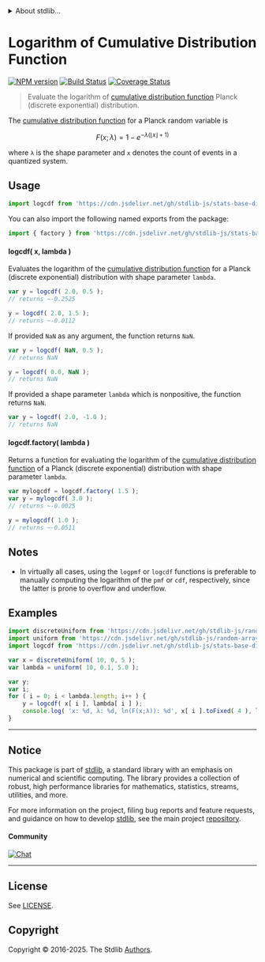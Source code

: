 <!--

@license Apache-2.0

Copyright (c) 2025 The Stdlib Authors.

Licensed under the Apache License, Version 2.0 (the "License");
you may not use this file except in compliance with the License.
You may obtain a copy of the License at

   http://www.apache.org/licenses/LICENSE-2.0

Unless required by applicable law or agreed to in writing, software
distributed under the License is distributed on an "AS IS" BASIS,
WITHOUT WARRANTIES OR CONDITIONS OF ANY KIND, either express or implied.
See the License for the specific language governing permissions and
limitations under the License.

-->


<details>
  <summary>
    About stdlib...
  </summary>
  <p>We believe in a future in which the web is a preferred environment for numerical computation. To help realize this future, we've built stdlib. stdlib is a standard library, with an emphasis on numerical and scientific computation, written in JavaScript (and C) for execution in browsers and in Node.js.</p>
  <p>The library is fully decomposable, being architected in such a way that you can swap out and mix and match APIs and functionality to cater to your exact preferences and use cases.</p>
  <p>When you use stdlib, you can be absolutely certain that you are using the most thorough, rigorous, well-written, studied, documented, tested, measured, and high-quality code out there.</p>
  <p>To join us in bringing numerical computing to the web, get started by checking us out on <a href="https://github.com/stdlib-js/stdlib">GitHub</a>, and please consider <a href="https://opencollective.com/stdlib">financially supporting stdlib</a>. We greatly appreciate your continued support!</p>
</details>

# Logarithm of Cumulative Distribution Function

[![NPM version][npm-image]][npm-url] [![Build Status][test-image]][test-url] [![Coverage Status][coverage-image]][coverage-url] <!-- [![dependencies][dependencies-image]][dependencies-url] -->

> Evaluate the logarithm of [cumulative distribution function][cdf] Planck (discrete exponential) distribution.

<section class="intro">

The [cumulative distribution function][cdf] for a Planck random variable is

<!-- <equation class="equation" label="eq:planck_cdf" align="center" raw="F(x;\lambda) = 1 - e^{-\lambda \cdot (\lfloor x \rfloor + 1)}" alt="CDF for a Planck distribution."> -->

```math
F(x;\lambda) = 1 - e^{-\lambda (\lfloor x \rfloor + 1)}
```

<!-- </equation> -->

where `λ` is the shape parameter and `x` denotes the count of events in a quantized system.

</section>

<!-- /.intro -->



<section class="usage">

## Usage

```javascript
import logcdf from 'https://cdn.jsdelivr.net/gh/stdlib-js/stats-base-dists-planck-logcdf@deno/mod.js';
```

You can also import the following named exports from the package:

```javascript
import { factory } from 'https://cdn.jsdelivr.net/gh/stdlib-js/stats-base-dists-planck-logcdf@deno/mod.js';
```

#### logcdf( x, lambda )

Evaluates the logarithm of the [cumulative distribution function][cdf] for a Planck (discrete exponential) distribution with shape parameter `lambda`.

```javascript
var y = logcdf( 2.0, 0.5 );
// returns ~-0.2525

y = logcdf( 2.0, 1.5 );
// returns ~-0.0112
```

If provided `NaN` as any argument, the function returns `NaN`.

```javascript
var y = logcdf( NaN, 0.5 );
// returns NaN

y = logcdf( 0.0, NaN );
// returns NaN
```

If provided a shape parameter `lambda` which is nonpositive, the function returns `NaN`.

```javascript
var y = logcdf( 2.0, -1.0 );
// returns NaN
```

#### logcdf.factory( lambda )

Returns a function for evaluating the logarithm of the [cumulative distribution function][cdf] of a Planck (discrete exponential) distribution with shape parameter `lambda`.

```javascript
var mylogcdf = logcdf.factory( 1.5 );
var y = mylogcdf( 3.0 );
// returns ~-0.0025

y = mylogcdf( 1.0 );
// returns ~-0.0511
```

</section>

<!-- /.usage -->

<section class="notes">

## Notes

-   In virtually all cases, using the `logpmf` or `logcdf` functions is preferable to manually computing the logarithm of the `pmf` or `cdf`, respectively, since the latter is prone to overflow and underflow.

</section>

<!-- /.notes -->

<section class="examples">

## Examples

<!-- eslint no-undef: "error" -->

```javascript
import discreteUniform from 'https://cdn.jsdelivr.net/gh/stdlib-js/random-array-discrete-uniform@deno/mod.js';
import uniform from 'https://cdn.jsdelivr.net/gh/stdlib-js/random-array-uniform@deno/mod.js';
import logcdf from 'https://cdn.jsdelivr.net/gh/stdlib-js/stats-base-dists-planck-logcdf@deno/mod.js';

var x = discreteUniform( 10, 0, 5 );
var lambda = uniform( 10, 0.1, 5.0 );

var y;
var i;
for ( i = 0; i < lambda.length; i++ ) {
    y = logcdf( x[ i ], lambda[ i ] );
    console.log( 'x: %d, λ: %d, ln(F(x;λ)): %d', x[ i ].toFixed( 4 ), lambda[ i ].toFixed( 4 ), y.toFixed( 4 ) );
}
```

</section>

<!-- /.examples -->

<!-- Section for related `stdlib` packages. Do not manually edit this section, as it is automatically populated. -->

<section class="related">

</section>

<!-- /.related -->

<!-- Section for all links. Make sure to keep an empty line after the `section` element and another before the `/section` close. -->


<section class="main-repo" >

* * *

## Notice

This package is part of [stdlib][stdlib], a standard library with an emphasis on numerical and scientific computing. The library provides a collection of robust, high performance libraries for mathematics, statistics, streams, utilities, and more.

For more information on the project, filing bug reports and feature requests, and guidance on how to develop [stdlib][stdlib], see the main project [repository][stdlib].

#### Community

[![Chat][chat-image]][chat-url]

---

## License

See [LICENSE][stdlib-license].


## Copyright

Copyright &copy; 2016-2025. The Stdlib [Authors][stdlib-authors].

</section>

<!-- /.stdlib -->

<!-- Section for all links. Make sure to keep an empty line after the `section` element and another before the `/section` close. -->

<section class="links">

[npm-image]: http://img.shields.io/npm/v/@stdlib/stats-base-dists-planck-logcdf.svg
[npm-url]: https://npmjs.org/package/@stdlib/stats-base-dists-planck-logcdf

[test-image]: https://github.com/stdlib-js/stats-base-dists-planck-logcdf/actions/workflows/test.yml/badge.svg?branch=main
[test-url]: https://github.com/stdlib-js/stats-base-dists-planck-logcdf/actions/workflows/test.yml?query=branch:main

[coverage-image]: https://img.shields.io/codecov/c/github/stdlib-js/stats-base-dists-planck-logcdf/main.svg
[coverage-url]: https://codecov.io/github/stdlib-js/stats-base-dists-planck-logcdf?branch=main

<!--

[dependencies-image]: https://img.shields.io/david/stdlib-js/stats-base-dists-planck-logcdf.svg
[dependencies-url]: https://david-dm.org/stdlib-js/stats-base-dists-planck-logcdf/main

-->

[chat-image]: https://img.shields.io/gitter/room/stdlib-js/stdlib.svg
[chat-url]: https://app.gitter.im/#/room/#stdlib-js_stdlib:gitter.im

[stdlib]: https://github.com/stdlib-js/stdlib

[stdlib-authors]: https://github.com/stdlib-js/stdlib/graphs/contributors

[umd]: https://github.com/umdjs/umd
[es-module]: https://developer.mozilla.org/en-US/docs/Web/JavaScript/Guide/Modules

[deno-url]: https://github.com/stdlib-js/stats-base-dists-planck-logcdf/tree/deno
[deno-readme]: https://github.com/stdlib-js/stats-base-dists-planck-logcdf/blob/deno/README.md
[umd-url]: https://github.com/stdlib-js/stats-base-dists-planck-logcdf/tree/umd
[umd-readme]: https://github.com/stdlib-js/stats-base-dists-planck-logcdf/blob/umd/README.md
[esm-url]: https://github.com/stdlib-js/stats-base-dists-planck-logcdf/tree/esm
[esm-readme]: https://github.com/stdlib-js/stats-base-dists-planck-logcdf/blob/esm/README.md
[branches-url]: https://github.com/stdlib-js/stats-base-dists-planck-logcdf/blob/main/branches.md

[stdlib-license]: https://raw.githubusercontent.com/stdlib-js/stats-base-dists-planck-logcdf/main/LICENSE

[cdf]: https://en.wikipedia.org/wiki/Cumulative_distribution_function

</section>

<!-- /.links -->
